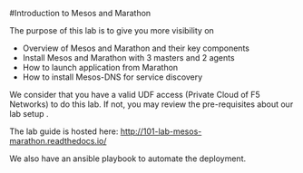 #Introduction to Mesos and Marathon

The purpose of this lab is to give you more visibility on

* Overview of Mesos and Marathon and their key components
* Install Mesos and Marathon with 3 masters and 2 agents
* How to launch application from Marathon
* How to install Mesos-DNS for service discovery

We consider that you have a valid UDF access (Private Cloud of F5 Networks) to do this lab. If not, you may review the pre-requisites about our lab setup .

The lab guide is hosted here: http://101-lab-mesos-marathon.readthedocs.io/

We also have an ansible playbook to automate the deployment. 

